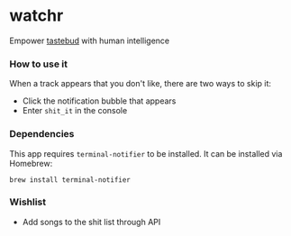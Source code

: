 # watchr

Empower [tastebud](https://github.com/skinnyfit/tastebud) with human intelligence

### How to use it

When a track appears that you don't like, there are two ways to skip it:

- Click the notification bubble that appears
- Enter `shit_it` in the console

### Dependencies

This app requires `terminal-notifier` to be installed. It can be installed via Homebrew:

~~~
brew install terminal-notifier
~~~

### Wishlist

- Add songs to the shit list through API
